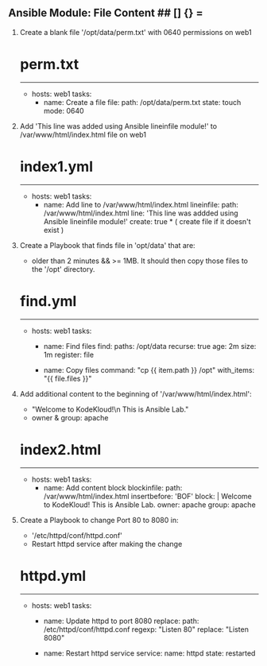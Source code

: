 
##  Ansible Module: File Content  ##     [] {} =



1. Create a blank file '/opt/data/perm.txt' with 0640 permissions on web1

    # perm.txt
    ---
    - hosts: web1
      tasks:
        - name: Create a file
          file:
            path: /opt/data/perm.txt
            state: touch
            mode: 0640



2. Add 'This line was added using Ansible lineinfile module!' 
   to /var/www/html/index.html file on web1 

    # index1.yml
    ---
    - hosts: web1
      tasks:
        - name: Add line to /var/www/html/index.html
          lineinfile:
            path: /var/www/html/index.html
            line: 'This line was addded using Ansible lineinfile module!'
            create: true        * ( create file if it doesn't exist )



3. Create a Playbook that finds file in 'opt/data' that are:
   - older than 2 minutes && >= 1MB. 
   It should then copy those files to the '/opt' directory.

    # find.yml
    ---
    - hosts: web1
      tasks:
        - name: Find files
          find:
            paths: /opt/data
            recurse: true
            age: 2m
            size: 1m
          register: file 

        - name: Copy files
          command: "cp {{ item.path }} /opt"
          with_items: "{{ file.files }}"



4. Add additional content to the beginning of '/var/www/html/index.html':
   - "Welcome to KodeKloud!\n This is Ansible Lab."
   - owner & group: apache 

    # index2.html
    ---
    - hosts: web1
      tasks:
        - name: Add content block
          blockinfile:
            path: /var/www/html/index.html
            insertbefore: 'BOF'
            block: |
              Welcome to KodeKloud!
              This is Ansible Lab.
            owner: apache
            group: apache



5. Create a Playbook to change Port 80 to 8080 in:
   - '/etc/httpd/conf/httpd.conf'
   - Restart httpd service after making the change

    # httpd.yml
    ---
    - hosts: web1
      tasks:
        - name: Update httpd to port 8080
          replace:
            path: /etc/httpd/conf/httpd.conf
            regexp: "Listen 80"
            replace: "Listen 8080"

        - name: Restart httpd service
          service:
            name: httpd
            state: restarted
